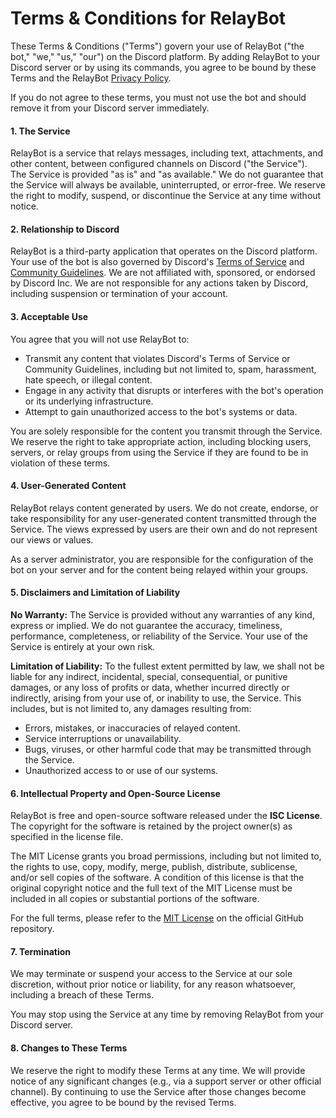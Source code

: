 # Terms & Conditions for RelayBot

These Terms & Conditions ("Terms") govern your use of RelayBot ("the bot," "we," "us," "our") on the Discord platform. By adding RelayBot to your Discord server or by using its commands, you agree to be bound by these Terms and the RelayBot [Privacy Policy](https://github.com/shaggyze/RelayBot/blob/main/privacy-policy.md).

If you do not agree to these terms, you must not use the bot and should remove it from your Discord server immediately.

#### 1. The Service

RelayBot is a service that relays messages, including text, attachments, and other content, between configured channels on Discord ("the Service"). The Service is provided "as is" and "as available." We do not guarantee that the Service will always be available, uninterrupted, or error-free. We reserve the right to modify, suspend, or discontinue the Service at any time without notice.

#### 2. Relationship to Discord

RelayBot is a third-party application that operates on the Discord platform. Your use of the bot is also governed by Discord's [Terms of Service](https://discord.com/terms) and [Community Guidelines](https://discord.com/guidelines). We are not affiliated with, sponsored, or endorsed by Discord Inc. We are not responsible for any actions taken by Discord, including suspension or termination of your account.

#### 3. Acceptable Use

You agree that you will not use RelayBot to:
*   Transmit any content that violates Discord's Terms of Service or Community Guidelines, including but not limited to, spam, harassment, hate speech, or illegal content.
*   Engage in any activity that disrupts or interferes with the bot's operation or its underlying infrastructure.
*   Attempt to gain unauthorized access to the bot's systems or data.

You are solely responsible for the content you transmit through the Service. We reserve the right to take appropriate action, including blocking users, servers, or relay groups from using the Service if they are found to be in violation of these terms.

#### 4. User-Generated Content

RelayBot relays content generated by users. We do not create, endorse, or take responsibility for any user-generated content transmitted through the Service. The views expressed by users are their own and do not represent our views or values.

As a server administrator, you are responsible for the configuration of the bot on your server and for the content being relayed within your groups.

#### 5. Disclaimers and Limitation of Liability

**No Warranty:** The Service is provided without any warranties of any kind, express or implied. We do not guarantee the accuracy, timeliness, performance, completeness, or reliability of the Service. Your use of the Service is entirely at your own risk.

**Limitation of Liability:** To the fullest extent permitted by law, we shall not be liable for any indirect, incidental, special, consequential, or punitive damages, or any loss of profits or data, whether incurred directly or indirectly, arising from your use of, or inability to use, the Service. This includes, but is not limited to, any damages resulting from:
*   Errors, mistakes, or inaccuracies of relayed content.
*   Service interruptions or unavailability.
*   Bugs, viruses, or other harmful code that may be transmitted through the Service.
*   Unauthorized access to or use of our systems.

#### 6. Intellectual Property and Open-Source License

RelayBot is free and open-source software released under the **ISC License**. The copyright for the software is retained by the project owner(s) as specified in the license file.

The MIT License grants you broad permissions, including but not limited to, the rights to use, copy, modify, merge, publish, distribute, sublicense, and/or sell copies of the software. A condition of this license is that the original copyright notice and the full text of the MIT License must be included in all copies or substantial portions of the software.

For the full terms, please refer to the [MIT License](https://github.com/shaggyze/RelayBot/blob/main/LICENSE) on the official GitHub repository.

#### 7. Termination

We may terminate or suspend your access to the Service at our sole discretion, without prior notice or liability, for any reason whatsoever, including a breach of these Terms.

You may stop using the Service at any time by removing RelayBot from your Discord server.

#### 8. Changes to These Terms

We reserve the right to modify these Terms at any time. We will provide notice of any significant changes (e.g., via a support server or other official channel). By continuing to use the Service after those changes become effective, you agree to be bound by the revised Terms.